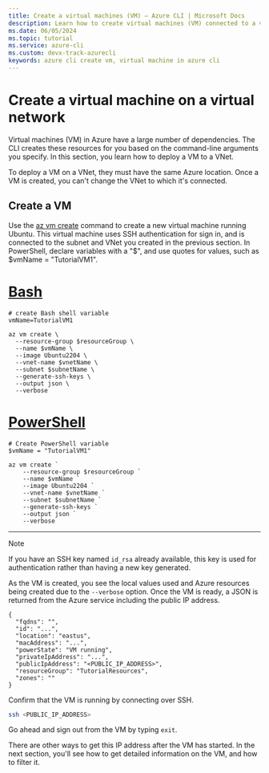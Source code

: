 ```yaml
---
title: Create a virtual machines (VM) – Azure CLI | Microsoft Docs
description: Learn how to create virtual machines (VM) connected to a virtual network (VNet) with the Azure CLI.
ms.date: 06/05/2024
ms.topic: tutorial
ms.service: azure-cli
ms.custom: devx-track-azurecli
keywords: azure cli create vm, virtual machine in azure cli
---
```


# Create a virtual machine on a virtual network

Virtual machines (VM) in Azure have a large number of dependencies. The CLI creates these resources for you based on
the command-line arguments you specify. In this section, you learn how to deploy a VM to a VNet.

To deploy a VM on a VNet, they must have the same Azure location. Once a VM is created, you can't change the VNet to which it's connected.

## Create a VM

Use the [az vm create](/cli/azure/vm#az_vm_create) command to create a new virtual machine running Ubuntu. This virtual machine uses SSH authentication for sign in, and is connected to the subnet and VNet you created in the previous section.
In PowerShell, declare variables with a "$", and use quotes for values, such as $vmName = "TutorialVM1".

# [Bash](#tab/bash)

```azurecli-interactive
# create Bash shell variable
vmName=TutorialVM1

az vm create \
  --resource-group $resourceGroup \
  --name $vmName \
  --image Ubuntu2204 \
  --vnet-name $vnetName \
  --subnet $subnetName \
  --generate-ssh-keys \
  --output json \
  --verbose 
```

# [PowerShell](#tab/powershell)

```azurecli-interactive
# Create PowerShell variable
$vmName = "TutorialVM1"

az vm create `
    --resource-group $resourceGroup `
    --name $vmName `
    --image Ubuntu2204 `
    --vnet-name $vnetName `
    --subnet $subnetName `
    --generate-ssh-keys `
    --output json `
    --verbose
```

---

> [!NOTE]
> If you have an SSH key named `id_rsa` already available, this key is used for authentication rather than having a new
> key generated.

As the VM is created, you see the local values used and Azure resources being created due to the `--verbose` option.
Once the VM is ready, a JSON is returned from the Azure service including the public IP address.

```output
{
  "fqdns": "",
  "id": "...",
  "location": "eastus",
  "macAddress": "...",
  "powerState": "VM running",
  "privateIpAddress": "...",
  "publicIpAddress": "<PUBLIC_IP_ADDRESS>",
  "resourceGroup": "TutorialResources",
  "zones": ""
}
```

Confirm that the VM is running by connecting over SSH.

```bash
ssh <PUBLIC_IP_ADDRESS>
```

Go ahead and sign out from the VM by typing `exit`.

There are other ways to get this IP address after the VM has started. In the next section, you'll see how to get detailed information on
the VM, and how to filter it.

